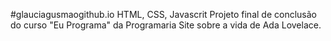 #glauciagusmaogithub.io
HTML, CSS, Javascrit
Projeto final de conclusão do curso "Eu Programa" da Programaria
Site sobre a vida de Ada Lovelace.
